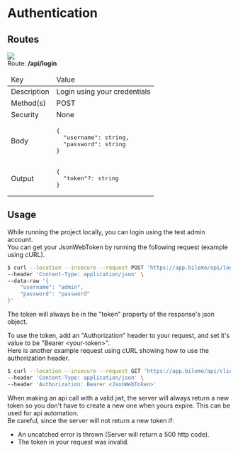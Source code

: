 # Authentication

## Routes

![](https://img.shields.io/badge/-POST-orange)  
Route: **/api/login**   
<table>
  <thead>
    <tr>
      <td>Key</td>
      <td>Value</td>
    </tr>
  </thead>
  <tbody>
    <tr>
      <td>Description</td>
      <td>Login using your credentials</td>
    </tr>
    <tr>
      <td>Method(s)</td>
      <td>POST</td>
    </tr>
    <tr>
      <td>Security</td>
      <td>None</td>
    </tr>
    <tr>
      <td>Body</td>
      <td>
      <pre>
{
  "username": string,
  "password": string
}</pre>
      </td>
    </tr>
    <tr>
      <td>Output</td>
      <td>
      <pre>
{
  "token"?: string
}</pre>
      </td>
    </tr>
  </tbody>
</table>

## Usage 

While running the project locally, you can login using the test admin account.   
You can get your JsonWebToken by running the following request (example using cURL).   
```bash
$ curl --location --insecure --request POST 'https://app.bilemo/api/login' \
--header 'Content-Type: application/json' \
--data-raw '{
    "username": "admin",
    "password": "password"
}'
```

The token will always be in the "token" property of the response's json object.   

To use the token, add an "Authorization" header to your request, and set it's value to be "Bearer \<your-token\>".   
Here is another example request using cURL showing how to use the authorization header.
```bash
$ curl --location --insecure --request GET 'https://app.bilemo/api/client' \
--header 'Content-Type: application/json' \
--header 'Authorization: Bearer <JsonWebToken>'
```

When making an api call with a valid jwt, the server will always return a new token so you don't have to create a new one when yours expire. This can be used for api automation.   
Be careful, since the server will not return a new token if:   
- An uncatched error is thrown (Server will return a 500 http code).
- The token in your request was invalid.
